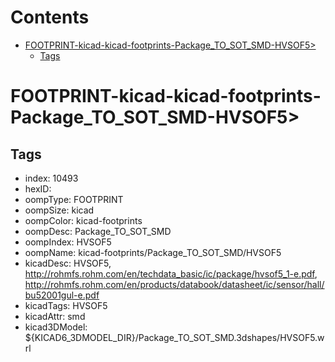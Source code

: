 



Contents
========

* [FOOTPRINT-kicad-kicad-footprints-Package_TO_SOT_SMD-HVSOF5>](#footprint-kicad-kicad-footprints-package_to_sot_smd-hvsof5)
	* [Tags](#tags)

# FOOTPRINT-kicad-kicad-footprints-Package_TO_SOT_SMD-HVSOF5>

## Tags

- index: 10493
- hexID: 
- oompType: FOOTPRINT
- oompSize: kicad
- oompColor: kicad-footprints
- oompDesc: Package_TO_SOT_SMD
- oompIndex: HVSOF5
- oompName: kicad-footprints/Package_TO_SOT_SMD/HVSOF5
- kicadDesc: HVSOF5, http://rohmfs.rohm.com/en/techdata_basic/ic/package/hvsof5_1-e.pdf, http://rohmfs.rohm.com/en/products/databook/datasheet/ic/sensor/hall/bu52001gul-e.pdf
- kicadTags: HVSOF5
- kicadAttr: smd
- kicad3DModel: ${KICAD6_3DMODEL_DIR}/Package_TO_SOT_SMD.3dshapes/HVSOF5.wrl
